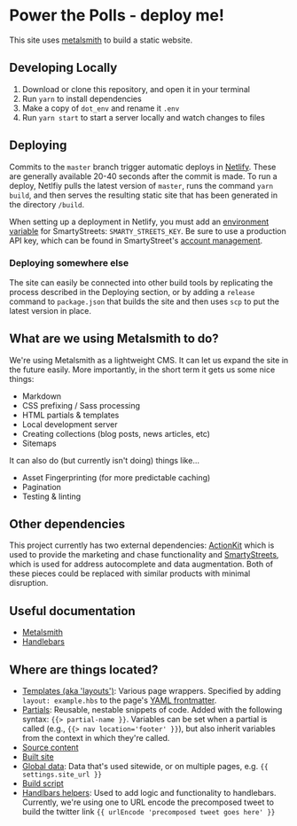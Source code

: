 # Power the Polls - deploy me!

This site uses [metalsmith](http://www.metalsmith.io/) to build a static website.

## Developing Locally

1. Download or clone this repository, and open it in your terminal
2. Run `yarn` to install dependencies
3. Make a copy of `dot_env` and rename it `.env`
4. Run `yarn start` to start a server locally and watch changes to files

## Deploying

Commits to the `master` branch trigger automatic deploys in [Netlify](https://netlify.com). These are generally available 20-40 seconds after the commit is made. To run a deploy, Netlfiy pulls the latest version of `master`, runs the command `yarn build`, and then serves the resulting static site that has been generated in the directory `/build`.

When setting up a deployment in Netlify, you must add an [environment variable](https://docs.netlify.com/configure-builds/environment-variables/) for SmartyStreets: `SMARTY_STREETS_KEY`. Be sure to use a production API key, which can be found in SmartyStreet's [account management](https://account.smartystreets.com/#keys).

### Deploying somewhere else

The site can easily be connected into other build tools by replicating the process described in the Deploying section, or by adding a `release` command to `package.json` that builds the site and then uses `scp` to put the latest version in place.

## What are we using Metalsmith to do?

We're using Metalsmith as a lightweight CMS. It can let us expand the site in the future easily. More importantly, in the short term it gets us some nice things:

* Markdown
* CSS prefixing / Sass processing
* HTML partials & templates
* Local development server
* Creating collections (blog posts, news articles, etc)
* Sitemaps

It can also do (but currently isn't doing) things like...

* Asset Fingerprinting (for more predictable caching)
* Pagination
* Testing & linting

## Other dependencies

This project currently has two external dependencies: [ActionKit](https://ptp.actionkit.com/admin/) which is used to provide the marketing and chase functionality and [SmartyStreets](https://account.smartystreets.com/), which is used for address autocomplete and data augmentation. Both of these pieces could be replaced with similar products with minimal disruption.

## Useful documentation

* [Metalsmith](https://metalsmith.io/)
* [Handlebars](https://handlebarsjs.com/guide/)

## Where are things located?

* [Templates (aka 'layouts')](/layouts): Various page wrappers. Specified by adding `layout: example.hbs` to the page's [YAML frontmatter](https://middlemanapp.com/basics/frontmatter/).
* [Partials](/partials): Reusable, nestable snippets of code. Added with the following syntax: `{{> partial-name }}`. Variables can be set when a partial is called (e.g., `{{> nav location='footer' }}`), but also inherit variables from the context in which they're called.
* [Source content](/src)
* [Built site](/build)
* [Global data](/src/data/data.json): Data that's used sitewide, or on multiple pages, e.g. `{{ settings.site_url }}`
* [Build script](/scripts/build.js)
* [Handlbars helpers](/scripts/handlebars-helpers.js): Used to add logic and functionality to handlebars. Currently, we're using one to URL encode the precomposed tweet to build the twitter link `{{ urlEncode 'precomposed tweet goes here' }}`
